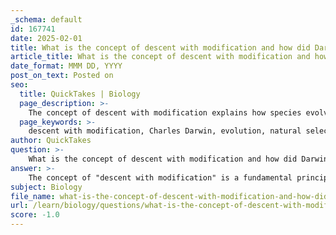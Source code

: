 ```yaml
---
_schema: default
id: 167741
date: 2025-02-01
title: What is the concept of descent with modification and how did Darwin contribute to it?
article_title: What is the concept of descent with modification and how did Darwin contribute to it?
date_format: MMM DD, YYYY
post_on_text: Posted on
seo:
  title: QuickTakes | Biology
  page_description: >-
    The concept of descent with modification explains how species evolve over time from common ancestors, influenced by natural selection and genetic drift, with significant contributions from Darwin's work 'On the Origin of Species'.
  page_keywords: >-
    descent with modification, Charles Darwin, evolution, natural selection, species adaptation, common ancestor, Tree of Life, evolutionary biology, traits change, genetic drift
author: QuickTakes
question: >-
    What is the concept of descent with modification and how did Darwin contribute to it?
answer: >-
    The concept of "descent with modification" is a fundamental principle in evolutionary biology that describes how species evolve over time. It posits that all living organisms share a common ancestor and that they undergo changes across generations. These changes can lead to the development of new traits or the loss of existing ones, influenced by various evolutionary mechanisms such as natural selection and genetic drift. This principle emphasizes the unity of life, suggesting that all organisms are interconnected through a lineage that traces back to a common ancestor that lived in the distant past.\n\nCharles Darwin significantly contributed to this concept through his seminal work, "On the Origin of Species," published in 1859. In this work, he articulated the idea that species are not fixed but rather change over time, adapting to their environments through a process he termed natural selection. This mechanism explains how certain traits become more common in a population because they confer advantages that enhance survival and reproduction.\n\nDarwin's theory of descent with modification is often illustrated using the "Tree of Life" concept, where the branching points represent common ancestors, and the tips of the branches represent the diversity of life forms that have evolved from those ancestors. This visualization underscores the interconnectedness of all living organisms and the gradual changes that have occurred over millions of years.\n\nIn summary, descent with modification is a key concept that underpins Darwin's theory of evolution, highlighting the dynamic nature of species and their adaptations over time.
subject: Biology
file_name: what-is-the-concept-of-descent-with-modification-and-how-did-darwin-contribute-to-it.md
url: /learn/biology/questions/what-is-the-concept-of-descent-with-modification-and-how-did-darwin-contribute-to-it
score: -1.0
---
```


&nbsp;
